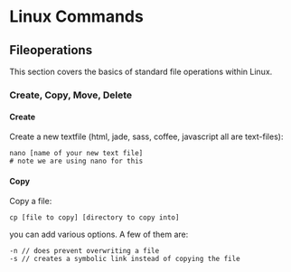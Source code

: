 # Linux Commands
## Fileoperations
This section covers the basics of standard file operations within Linux.

### Create, Copy, Move, Delete

#### Create
Create a new textfile (html, jade, sass, coffee, javascript all are text-files):
```
nano [name of your new text file]
# note we are using nano for this
```
#### Copy
Copy a file:
```
cp [file to copy] [directory to copy into]
```
you can add various options. A few of them are:
```
-n // does prevent overwriting a file
-s // creates a symbolic link instead of copying the file
```
